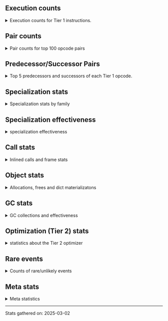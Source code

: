 ## Execution counts

<details>
<summary> Execution counts for Tier 1 instructions. </summary>


The "miss ratio" column shows the percentage of times the instruction
executed that it deoptimized. When this happens, the base unspecialized
instruction is not counted.

<table>
<thead>
<tr>
<th align="left">Name</th>
<th align="right">Base Count</th>
<th align="right">Head Count</th>
<th align="right">Change</th>
</tr>
</thead>
<tbody>
<tr>
<td align="left">JUMP_BACKWARD_NO_JIT</td>
<td align="right">14,378,367</td>
<td align="right">543</td>
<td align="right">-100.0%</td>
</tr>
<tr>
<td align="left">UNPACK_SEQUENCE_TUPLE</td>
<td align="right">857,675</td>
<td align="right">46,428</td>
<td align="right">-94.6%</td>
</tr>
<tr>
<td align="left">DICT_MERGE</td>
<td align="right">462,687</td>
<td align="right">59,120</td>
<td align="right">-87.2%</td>
</tr>
<tr>
<td align="left">BINARY_OP</td>
<td align="right">516,636</td>
<td align="right">108,888</td>
<td align="right">-78.9%</td>
</tr>
<tr>
<td align="left">POP_JUMP_IF_NONE</td>
<td align="right">1,507,001</td>
<td align="right">372,327</td>
<td align="right">-75.3%</td>
</tr>
<tr>
<td align="left">CALL_METHOD_DESCRIPTOR_O</td>
<td align="right">604,498</td>
<td align="right">205,115</td>
<td align="right">-66.1%</td>
</tr>
<tr>
<td align="left">CALL_LIST_APPEND</td>
<td align="right">221,973</td>
<td align="right">85,516</td>
<td align="right">-61.5%</td>
</tr>
<tr>
<td align="left">UNARY_INVERT</td>
<td align="right">1,800,639</td>
<td align="right">831,390</td>
<td align="right">-53.8%</td>
</tr>
<tr>
<td align="left">COMPARE_OP_INT</td>
<td align="right">3,534,304</td>
<td align="right">1,734,652</td>
<td align="right">-50.9%</td>
</tr>
<tr>
<td align="left">CALL_METHOD_DESCRIPTOR_FAST</td>
<td align="right">2,586,238</td>
<td align="right">1,274,196</td>
<td align="right">-50.7%</td>
</tr>
<tr>
<td align="left">CALL_ISINSTANCE</td>
<td align="right">1,397,090</td>
<td align="right">700,848</td>
<td align="right">-49.8%</td>
</tr>
<tr>
<td align="left">BINARY_OP_ADD_INT</td>
<td align="right">856,265</td>
<td align="right">456,799</td>
<td align="right">-46.7%</td>
</tr>
<tr>
<td align="left">NOP</td>
<td align="right">9,966,065</td>
<td align="right">5,556,380</td>
<td align="right">-44.2%</td>
</tr>
<tr>
<td align="left">CONTAINS_OP_DICT</td>
<td align="right">1,797,083</td>
<td align="right">1,011,551</td>
<td align="right">-43.7%</td>
</tr>
<tr>
<td align="left">JUMP_FORWARD</td>
<td align="right">2,044,338</td>
<td align="right">1,164,696</td>
<td align="right">-43.0%</td>
</tr>
<tr>
<td align="left">BINARY_OP_EXTEND</td>
<td align="right">8,113,171</td>
<td align="right">4,665,284</td>
<td align="right">-42.5%</td>
</tr>
<tr>
<td align="left">STORE_SUBSCR_DICT</td>
<td align="right">1,859,093</td>
<td align="right">1,073,029</td>
<td align="right">-42.3%</td>
</tr>
<tr>
<td align="left">LOAD_ATTR_INSTANCE_VALUE</td>
<td align="right">20,719,626</td>
<td align="right">12,092,146</td>
<td align="right">-41.6%</td>
</tr>
<tr>
<td align="left">TO_BOOL_INT</td>
<td align="right">5,924,952</td>
<td align="right">3,495,563</td>
<td align="right">-41.0%</td>
</tr>
<tr>
<td align="left">STORE_FAST_STORE_FAST</td>
<td align="right">3,376,485</td>
<td align="right">1,993,135</td>
<td align="right">-41.0%</td>
</tr>
<tr>
<td align="left">LOAD_ATTR_METHOD_NO_DICT</td>
<td align="right">5,883,585</td>
<td align="right">3,500,882</td>
<td align="right">-40.5%</td>
</tr>
<tr>
<td align="left">COMPARE_OP_STR</td>
<td align="right">1,109,631</td>
<td align="right">665,837</td>
<td align="right">-40.0%</td>
</tr>
<tr>
<td align="left">POP_JUMP_IF_NOT_NONE</td>
<td align="right">4,504,027</td>
<td align="right">2,737,439</td>
<td align="right">-39.2%</td>
</tr>
<tr>
<td align="left">PUSH_NULL</td>
<td align="right">7,414,644</td>
<td align="right">4,539,106</td>
<td align="right">-38.8%</td>
</tr>
<tr>
<td align="left">POP_JUMP_IF_FALSE</td>
<td align="right">16,756,337</td>
<td align="right">10,431,022</td>
<td align="right">-37.7%</td>
</tr>
<tr>
<td align="left">LOAD_SUPER_ATTR_METHOD</td>
<td align="right">2,185,738</td>
<td align="right">1,361,202</td>
<td align="right">-37.7%</td>
</tr>
<tr>
<td align="left">COPY_FREE_VARS</td>
<td align="right">2,213,988</td>
<td align="right">1,389,452</td>
<td align="right">-37.2%</td>
</tr>
<tr>
<td align="left">LOAD_DEREF</td>
<td align="right">2,251,809</td>
<td align="right">1,427,273</td>
<td align="right">-36.6%</td>
</tr>
<tr>
<td align="left">LOAD_ATTR_MODULE</td>
<td align="right">3,865,645</td>
<td align="right">2,466,459</td>
<td align="right">-36.2%</td>
</tr>
<tr>
<td align="left">LOAD_ATTR_NONDESCRIPTOR_WITH_VALUES</td>
<td align="right">1,826,733</td>
<td align="right">1,171,777</td>
<td align="right">-35.9%</td>
</tr>
<tr>
<td align="left">BUILD_LIST</td>
<td align="right">2,027,341</td>
<td align="right">1,305,001</td>
<td align="right">-35.6%</td>
</tr>
<tr>
<td align="left">POP_ITER</td>
<td align="right">2,683,305</td>
<td align="right">1,736,168</td>
<td align="right">-35.3%</td>
</tr>
<tr>
<td align="left">LOAD_SMALL_INT</td>
<td align="right">5,222,557</td>
<td align="right">3,429,108</td>
<td align="right">-34.3%</td>
</tr>
<tr>
<td align="left">LOAD_FAST</td>
<td align="right">96,954,370</td>
<td align="right">63,858,343</td>
<td align="right">-34.1%</td>
</tr>
<tr>
<td align="left">CALL_PY_GENERAL</td>
<td align="right">3,959,034</td>
<td align="right">2,635,180</td>
<td align="right">-33.4%</td>
</tr>
<tr>
<td align="left">LOAD_GLOBAL_MODULE</td>
<td align="right">18,293,861</td>
<td align="right">12,188,280</td>
<td align="right">-33.4%</td>
</tr>
<tr>
<td align="left">LOAD_ATTR_METHOD_WITH_VALUES</td>
<td align="right">9,143,426</td>
<td align="right">6,108,711</td>
<td align="right">-33.2%</td>
</tr>
<tr>
<td align="left">CALL_PY_EXACT_ARGS</td>
<td align="right">13,966,751</td>
<td align="right">9,443,685</td>
<td align="right">-32.4%</td>
</tr>
<tr>
<td align="left">BUILD_MAP</td>
<td align="right">1,721,230</td>
<td align="right">1,189,369</td>
<td align="right">-30.9%</td>
</tr>
<tr>
<td align="left">LOAD_FAST_LOAD_FAST</td>
<td align="right">15,114,120</td>
<td align="right">10,527,008</td>
<td align="right">-30.3%</td>
</tr>
<tr>
<td align="left">CALL_NON_PY_GENERAL</td>
<td align="right">9,551,893</td>
<td align="right">6,690,182</td>
<td align="right">-30.0%</td>
</tr>
<tr>
<td align="left">LOAD_SPECIAL</td>
<td align="right">3,607,486</td>
<td align="right">2,535,536</td>
<td align="right">-29.7%</td>
</tr>
<tr>
<td align="left">LOAD_GLOBAL_BUILTIN</td>
<td align="right">8,537,545</td>
<td align="right">6,032,539</td>
<td align="right">-29.3%</td>
</tr>
<tr>
<td align="left">LOAD_ATTR</td>
<td align="right">9,830,762</td>
<td align="right">7,068,663</td>
<td align="right">-28.1%</td>
</tr>
<tr>
<td align="left">STORE_FAST</td>
<td align="right">28,184,135</td>
<td align="right">20,273,796</td>
<td align="right">-28.1%</td>
</tr>
<tr>
<td align="left">SWAP</td>
<td align="right">6,934,170</td>
<td align="right">5,014,269</td>
<td align="right">-27.7%</td>
</tr>
<tr>
<td align="left">FOR_ITER_LIST</td>
<td align="right">8,868,955</td>
<td align="right">6,448,871</td>
<td align="right">-27.3%</td>
</tr>
<tr>
<td align="left">COPY</td>
<td align="right">8,450,161</td>
<td align="right">6,478,189</td>
<td align="right">-23.3%</td>
</tr>
<tr>
<td align="left">GET_ITER</td>
<td align="right">3,540,744</td>
<td align="right">2,722,452</td>
<td align="right">-23.1%</td>
</tr>
<tr>
<td align="left">TO_BOOL_BOOL</td>
<td align="right">4,921,002</td>
<td align="right">3,842,905</td>
<td align="right">-21.9%</td>
</tr>
<tr>
<td align="left">CALL_BUILTIN_FAST</td>
<td align="right">922,904</td>
<td align="right">722,404</td>
<td align="right">-21.7%</td>
</tr>
<tr>
<td align="left">LOAD_CONST_IMMORTAL</td>
<td align="right">17,491,159</td>
<td align="right">14,010,698</td>
<td align="right">-19.9%</td>
</tr>
<tr>
<td align="left">RESUME_CHECK</td>
<td align="right">33,104,948</td>
<td align="right">26,520,041</td>
<td align="right">-19.9%</td>
</tr>
<tr>
<td align="left">STORE_ATTR_INSTANCE_VALUE</td>
<td align="right">5,320,294</td>
<td align="right">4,279,358</td>
<td align="right">-19.6%</td>
</tr>
<tr>
<td align="left">TO_BOOL</td>
<td align="right">720,352</td>
<td align="right">584,365</td>
<td align="right">-18.9%</td>
</tr>
<tr>
<td align="left">BINARY_OP_SUBTRACT_FLOAT</td>
<td align="right">585,099</td>
<td align="right">488,785</td>
<td align="right">-16.5%</td>
</tr>
<tr>
<td align="left">TO_BOOL_LIST</td>
<td align="right">1,191,215</td>
<td align="right">998,593</td>
<td align="right">-16.2%</td>
</tr>
<tr>
<td align="left">BINARY_OP_ADD_FLOAT</td>
<td align="right">215,325</td>
<td align="right">180,781</td>
<td align="right">-16.0%</td>
</tr>
<tr>
<td align="left">LIST_EXTEND</td>
<td align="right">400,626</td>
<td align="right">336,654</td>
<td align="right">-16.0%</td>
</tr>
<tr>
<td align="left">BINARY_OP_SUBSCR_LIST_INT</td>
<td align="right">408,940</td>
<td align="right">344,968</td>
<td align="right">-15.6%</td>
</tr>
<tr>
<td align="left">IMPORT_FROM</td>
<td align="right">424,026</td>
<td align="right">359,698</td>
<td align="right">-15.2%</td>
</tr>
<tr>
<td align="left">LOAD_ATTR_PROPERTY</td>
<td align="right">845,783</td>
<td align="right">717,473</td>
<td align="right">-15.2%</td>
</tr>
<tr>
<td align="left">IMPORT_NAME</td>
<td align="right">424,349</td>
<td align="right">360,021</td>
<td align="right">-15.2%</td>
</tr>
<tr>
<td align="left">LOAD_FAST_AND_CLEAR</td>
<td align="right">635,014</td>
<td align="right">539,068</td>
<td align="right">-15.1%</td>
</tr>
<tr>
<td align="left">FOR_ITER_RANGE</td>
<td align="right">639,368</td>
<td align="right">543,412</td>
<td align="right">-15.0%</td>
</tr>
<tr>
<td align="left">POP_TOP</td>
<td align="right">20,795,925</td>
<td align="right">17,681,276</td>
<td align="right">-15.0%</td>
</tr>
<tr>
<td align="left">POP_JUMP_IF_TRUE</td>
<td align="right">3,085,802</td>
<td align="right">2,630,060</td>
<td align="right">-14.8%</td>
</tr>
<tr>
<td align="left">RETURN_VALUE</td>
<td align="right">28,088,774</td>
<td align="right">23,974,100</td>
<td align="right">-14.6%</td>
</tr>
<tr>
<td align="left">LIST_APPEND</td>
<td align="right">667,445</td>
<td align="right">570,243</td>
<td align="right">-14.6%</td>
</tr>
<tr>
<td align="left">CALL_KW_PY</td>
<td align="right">230,575</td>
<td align="right">198,589</td>
<td align="right">-13.9%</td>
</tr>
<tr>
<td align="left">UNARY_NOT</td>
<td align="right">233,051</td>
<td align="right">201,437</td>
<td align="right">-13.6%</td>
</tr>
<tr>
<td align="left">CALL_BOUND_METHOD_GENERAL</td>
<td align="right">236,483</td>
<td align="right">204,501</td>
<td align="right">-13.5%</td>
</tr>
<tr>
<td align="left">UNPACK_SEQUENCE_TWO_TUPLE</td>
<td align="right">1,284,378</td>
<td align="right">1,115,848</td>
<td align="right">-13.1%</td>
</tr>
<tr>
<td align="left">CALL_BUILTIN_CLASS</td>
<td align="right">1,660,611</td>
<td align="right">1,468,523</td>
<td align="right">-11.6%</td>
</tr>
<tr>
<td align="left">BUILD_TUPLE</td>
<td align="right">3,784,295</td>
<td align="right">3,423,034</td>
<td align="right">-9.5%</td>
</tr>
<tr>
<td align="left">LOAD_FAST_CHECK</td>
<td align="right">1,019,959</td>
<td align="right">923,649</td>
<td align="right">-9.4%</td>
</tr>
<tr>
<td align="left">CALL_METHOD_DESCRIPTOR_NOARGS</td>
<td align="right">1,397,602</td>
<td align="right">1,269,798</td>
<td align="right">-9.1%</td>
</tr>
<tr>
<td align="left">LOAD_CONST_MORTAL</td>
<td align="right">1,063,710</td>
<td align="right">967,406</td>
<td align="right">-9.1%</td>
</tr>
<tr>
<td align="left">CALL_LEN</td>
<td align="right">357,380</td>
<td align="right">325,406</td>
<td align="right">-8.9%</td>
</tr>
<tr>
<td align="left">COMPARE_OP</td>
<td align="right">642,243</td>
<td align="right">687,846</td>
<td align="right">7.1%</td>
</tr>
<tr>
<td align="left">INTERPRETER_EXIT</td>
<td align="right">8,698,349</td>
<td align="right">8,152,623</td>
<td align="right">-6.3%</td>
</tr>
<tr>
<td align="left">JUMP_BACKWARD</td>
<td align="right">106</td>
<td align="right">110</td>
<td align="right">3.8%</td>
</tr>
<tr>
<td align="left">RESUME</td>
<td align="right">482</td>
<td align="right">500</td>
<td align="right">3.7%</td>
</tr>
<tr>
<td align="left">CALL</td>
<td align="right">4,510</td>
<td align="right">4,598</td>
<td align="right">2.0%</td>
</tr>
<tr>
<td align="left">LOAD_CONST</td>
<td align="right">1,615</td>
<td align="right">1,642</td>
<td align="right">1.7%</td>
</tr>
<tr>
<td align="left">BINARY_OP_MULTIPLY_FLOAT</td>
<td align="right">69,638</td>
<td align="right">68,756</td>
<td align="right">-1.3%</td>
</tr>
<tr>
<td align="left">BINARY_OP_SUBSCR_STR_INT</td>
<td align="right">69,638</td>
<td align="right">68,756</td>
<td align="right">-1.3%</td>
</tr>
<tr>
<td align="left">LOAD_GLOBAL</td>
<td align="right">3,203</td>
<td align="right">3,242</td>
<td align="right">1.2%</td>
</tr>
<tr>
<td align="left">CALL_BUILTIN_O</td>
<td align="right">87,314</td>
<td align="right">86,432</td>
<td align="right">-1.0%</td>
</tr>
<tr>
<td align="left">JUMP_BACKWARD_NO_INTERRUPT</td>
<td align="right">5,050</td>
<td align="right">5,086</td>
<td align="right">0.7%</td>
</tr>
<tr>
<td align="left">TO_BOOL_ALWAYS_TRUE</td>
<td align="right">343</td>
<td align="right">345</td>
<td align="right">0.6%</td>
</tr>
<tr>
<td align="left">CHECK_EXC_MATCH</td>
<td align="right">13,447</td>
<td align="right">13,484</td>
<td align="right">0.3%</td>
</tr>
<tr>
<td align="left">POP_EXCEPT</td>
<td align="right">17,670</td>
<td align="right">17,707</td>
<td align="right">0.2%</td>
</tr>
<tr>
<td align="left">PUSH_EXC_INFO</td>
<td align="right">17,670</td>
<td align="right">17,707</td>
<td align="right">0.2%</td>
</tr>
<tr>
<td align="left">FOR_ITER</td>
<td align="right">940,661</td>
<td align="right">939,635</td>
<td align="right">-0.1%</td>
</tr>
<tr>
<td align="left">BINARY_OP_SUBTRACT_INT</td>
<td align="right">102,375</td>
<td align="right">102,423</td>
<td align="right">0.0%</td>
</tr>
<tr>
<td align="left">LOAD_ATTR_METHOD_LAZY_DICT</td>
<td align="right">97,377</td>
<td align="right">97,401</td>
<td align="right">0.0%</td>
</tr>
<tr>
<td align="left">STORE_FAST_LOAD_FAST</td>
<td align="right">4,724,481</td>
<td align="right">4,723,599</td>
<td align="right">-0.0%</td>
</tr>
<tr>
<td align="left">IS_OP</td>
<td align="right">34,045</td>
<td align="right">34,050</td>
<td align="right">0.0%</td>
</tr>
<tr>
<td align="left">CALL_BOUND_METHOD_EXACT_ARGS</td>
<td align="right">35,142</td>
<td align="right">35,139</td>
<td align="right">-0.0%</td>
</tr>
<tr>
<td align="left">DELETE_ATTR</td>
<td align="right">63,342</td>
<td align="right">63,345</td>
<td align="right">0.0%</td>
</tr>
<tr>
<td align="left">STORE_SUBSCR</td>
<td align="right">21,467</td>
<td align="right">21,468</td>
<td align="right">0.0%</td>
</tr>
<tr>
<td align="left">TO_BOOL_NONE</td>
<td align="right">191,015</td>
<td align="right">191,022</td>
<td align="right">0.0%</td>
</tr>
<tr>
<td align="left">DELETE_SUBSCR</td>
<td align="right">67,587</td>
<td align="right">67,589</td>
<td align="right">0.0%</td>
</tr>
<tr>
<td align="left">CALL_BUILTIN_FAST_WITH_KEYWORDS</td>
<td align="right">928,826</td>
<td align="right">928,844</td>
<td align="right">0.0%</td>
</tr>
<tr>
<td align="left">STORE_ATTR</td>
<td align="right">81,657</td>
<td align="right">81,658</td>
<td align="right">0.0%</td>
</tr>
<tr>
<td align="left">CALL_FUNCTION_EX</td>
<td align="right">1,818,699</td>
<td align="right">1,818,703</td>
<td align="right">0.0%</td>
</tr>
<tr>
<td align="left">YIELD_VALUE</td>
<td align="right">5,068,282</td>
<td align="right">5,068,282</td>
<td align="right">0.0%</td>
</tr>
<tr>
<td align="left">FOR_ITER_GEN</td>
<td align="right">4,653,742</td>
<td align="right">4,653,742</td>
<td align="right">0.0%</td>
</tr>
<tr>
<td align="left">CALL_TUPLE_1</td>
<td align="right">426,672</td>
<td align="right">426,672</td>
<td align="right">0.0%</td>
</tr>
<tr>
<td align="left">MAKE_CELL</td>
<td align="right">105,142</td>
<td align="right">105,142</td>
<td align="right">0.0%</td>
</tr>
<tr>
<td align="left">STORE_DEREF</td>
<td align="right">105,110</td>
<td align="right">105,110</td>
<td align="right">0.0%</td>
</tr>
<tr>
<td align="left">BINARY_OP_SUBSCR_DICT</td>
<td align="right">84,727</td>
<td align="right">84,727</td>
<td align="right">0.0%</td>
</tr>
<tr>
<td align="left">CALL_KW_NON_PY</td>
<td align="right">77,368</td>
<td align="right">77,368</td>
<td align="right">0.0%</td>
</tr>
<tr>
<td align="left">CALL_ALLOC_AND_ENTER_INIT</td>
<td align="right">55,867</td>
<td align="right">55,867</td>
<td align="right">0.0%</td>
</tr>
<tr>
<td align="left">EXIT_INIT_CHECK</td>
<td align="right">55,863</td>
<td align="right">55,863</td>
<td align="right">0.0%</td>
</tr>
<tr>
<td align="left">CALL_METHOD_DESCRIPTOR_FAST_WITH_KEYWORDS</td>
<td align="right">51,440</td>
<td align="right">51,440</td>
<td align="right">0.0%</td>
</tr>
<tr>
<td align="left">BINARY_OP_SUBSCR_TUPLE_INT</td>
<td align="right">44,014</td>
<td align="right">44,014</td>
<td align="right">0.0%</td>
</tr>
<tr>
<td align="left">MAKE_FUNCTION</td>
<td align="right">42,904</td>
<td align="right">42,904</td>
<td align="right">0.0%</td>
</tr>
<tr>
<td align="left">LOAD_ATTR_CLASS</td>
<td align="right">38,452</td>
<td align="right">38,452</td>
<td align="right">0.0%</td>
</tr>
<tr>
<td align="left">FORMAT_SIMPLE</td>
<td align="right">38,409</td>
<td align="right">38,409</td>
<td align="right">0.0%</td>
</tr>
<tr>
<td align="left">BUILD_STRING</td>
<td align="right">29,697</td>
<td align="right">29,697</td>
<td align="right">0.0%</td>
</tr>
<tr>
<td align="left">SET_FUNCTION_ATTRIBUTE</td>
<td align="right">29,559</td>
<td align="right">29,559</td>
<td align="right">0.0%</td>
</tr>
<tr>
<td align="left">LOAD_SUPER_ATTR_ATTR</td>
<td align="right">23,800</td>
<td align="right">23,800</td>
<td align="right">0.0%</td>
</tr>
<tr>
<td align="left">TO_BOOL_STR</td>
<td align="right">21,938</td>
<td align="right">21,938</td>
<td align="right">0.0%</td>
</tr>
<tr>
<td align="left">BINARY_OP_INPLACE_ADD_UNICODE</td>
<td align="right">20,988</td>
<td align="right">20,988</td>
<td align="right">0.0%</td>
</tr>
<tr>
<td align="left">FOR_ITER_TUPLE</td>
<td align="right">17,858</td>
<td align="right">17,858</td>
<td align="right">0.0%</td>
</tr>
<tr>
<td align="left">CONVERT_VALUE</td>
<td align="right">17,404</td>
<td align="right">17,404</td>
<td align="right">0.0%</td>
</tr>
<tr>
<td align="left">BINARY_SLICE</td>
<td align="right">14,143</td>
<td align="right">14,143</td>
<td align="right">0.0%</td>
</tr>
<tr>
<td align="left">RETURN_GENERATOR</td>
<td align="right">12,839</td>
<td align="right">12,839</td>
<td align="right">0.0%</td>
</tr>
<tr>
<td align="left">RERAISE</td>
<td align="right">12,672</td>
<td align="right">12,672</td>
<td align="right">0.0%</td>
</tr>
<tr>
<td align="left">LOAD_ATTR_SLOT</td>
<td align="right">10,287</td>
<td align="right">10,287</td>
<td align="right">0.0%</td>
</tr>
<tr>
<td align="left">STORE_ATTR_SLOT</td>
<td align="right">9,871</td>
<td align="right">9,871</td>
<td align="right">0.0%</td>
</tr>
<tr>
<td align="left">CALL_STR_1</td>
<td align="right">8,491</td>
<td align="right">8,491</td>
<td align="right">0.0%</td>
</tr>
<tr>
<td align="left">END_FOR</td>
<td align="right">8,446</td>
<td align="right">8,446</td>
<td align="right">0.0%</td>
</tr>
<tr>
<td align="left">RAISE_VARARGS</td>
<td align="right">4,227</td>
<td align="right">4,227</td>
<td align="right">0.0%</td>
</tr>
<tr>
<td align="left">WITH_EXCEPT_START</td>
<td align="right">4,223</td>
<td align="right">4,223</td>
<td align="right">0.0%</td>
</tr>
<tr>
<td align="left">STORE_NAME</td>
<td align="right">806</td>
<td align="right">806</td>
<td align="right">0.0%</td>
</tr>
<tr>
<td align="left">BINARY_OP_ADD_UNICODE</td>
<td align="right">522</td>
<td align="right">522</td>
<td align="right">0.0%</td>
</tr>
<tr>
<td align="left">CONTAINS_OP_SET</td>
<td align="right">415</td>
<td align="right">415</td>
<td align="right">0.0%</td>
</tr>
<tr>
<td align="left">CONTAINS_OP</td>
<td align="right">322</td>
<td align="right">322</td>
<td align="right">0.0%</td>
</tr>
<tr>
<td align="left">LOAD_NAME</td>
<td align="right">267</td>
<td align="right">267</td>
<td align="right">0.0%</td>
</tr>
<tr>
<td align="left">CALL_KW</td>
<td align="right">183</td>
<td align="right">183</td>
<td align="right">0.0%</td>
</tr>
<tr>
<td align="left">CALL_TYPE_1</td>
<td align="right">154</td>
<td align="right">154</td>
<td align="right">0.0%</td>
</tr>
<tr>
<td align="left">UNPACK_SEQUENCE</td>
<td align="right">149</td>
<td align="right">149</td>
<td align="right">0.0%</td>
</tr>
<tr>
<td align="left">EXTENDED_ARG</td>
<td align="right">129</td>
<td align="right">129</td>
<td align="right">0.0%</td>
</tr>
<tr>
<td align="left">DELETE_FAST</td>
<td align="right">128</td>
<td align="right">128</td>
<td align="right">0.0%</td>
</tr>
<tr>
<td align="left">LOAD_SUPER_ATTR</td>
<td align="right">68</td>
<td align="right">68</td>
<td align="right">0.0%</td>
</tr>
<tr>
<td align="left">LOAD_BUILD_CLASS</td>
<td align="right">42</td>
<td align="right">42</td>
<td align="right">0.0%</td>
</tr>
<tr>
<td align="left">LOAD_LOCALS</td>
<td align="right">38</td>
<td align="right">38</td>
<td align="right">0.0%</td>
</tr>
<tr>
<td align="left">COMPARE_OP_FLOAT</td>
<td align="right">29</td>
<td align="right">29</td>
<td align="right">0.0%</td>
</tr>
<tr>
<td align="left">CALL_INTRINSIC_1</td>
<td align="right">16</td>
<td align="right">16</td>
<td align="right">0.0%</td>
</tr>
<tr>
<td align="left">LOAD_ATTR_CLASS_WITH_METACLASS_CHECK</td>
<td align="right">12</td>
<td align="right">12</td>
<td align="right">0.0%</td>
</tr>
<tr>
<td align="left">DELETE_NAME</td>
<td align="right">6</td>
<td align="right">6</td>
<td align="right">0.0%</td>
</tr>
<tr>
<td align="left">STORE_GLOBAL</td>
<td align="right">4</td>
<td align="right">4</td>
<td align="right">0.0%</td>
</tr>
<tr>
<td align="left">BINARY_OP_SUBSCR_GETITEM</td>
<td align="right">3</td>
<td align="right">3</td>
<td align="right">0.0%</td>
</tr>
<tr>
<td align="left">BUILD_SET</td>
<td align="right">2</td>
<td align="right">2</td>
<td align="right">0.0%</td>
</tr>
<tr>
<td align="left">MAP_ADD</td>
<td align="right">1</td>
<td align="right">1</td>
<td align="right">0.0%</td>
</tr>
<tr>
<td align="left">JUMP_BACKWARD_JIT</td>
<td align="right"></td>
<td align="right">11,355,466</td>
<td align="right"></td>
</tr>
<tr>
<td align="left">ENTER_EXECUTOR</td>
<td align="right"></td>
<td align="right">1,955,840</td>
<td align="right"></td>
</tr>
<tr>
<td align="left">NOT_TAKEN</td>
<td align="right"></td>
<td align="right">16,569</td>
<td align="right"></td>
</tr>
</tbody>
</table>


</details>

## Pair counts

<details>
<summary> Pair counts for top 100 opcode pairs </summary>


Pairs of specialized operations that deoptimize and are then followed by
the corresponding unspecialized instruction are not counted as pairs.

Not included in comparative output.


</details>

## Predecessor/Successor Pairs

<details>
<summary> Top 5 predecessors and successors of each Tier 1 opcode. </summary>


This does not include the unspecialized instructions that occur after a
specialized instruction deoptimizes.

Not included in comparative output.


</details>

## Specialization stats

<details>
<summary> Specialization stats by family </summary>

### BINARY_OP

<details>
<summary> specialization stats for BINARY_OP family </summary>

<table>
<thead>
<tr>
<th align="left">Kind</th>
<th align="right">Base Count</th>
<th align="right">Base Ratio</th>
<th align="right">Head Count</th>
<th align="right">Head Ratio</th>
<th align="right">Change</th>
</tr>
</thead>
<tbody>
<tr>
<td align="left">
miss
<details>
<summary>ⓘ</summary>

Specialized instructions that deopt.
</details>
</td>
<td align="right">258,219</td>
<td align="right">2.3%</td>
<td align="right">15,675</td>
<td align="right">0.2%</td>
<td align="right">-93.9%</td>
</tr>
<tr>
<td align="left">
deferred
<details>
<summary>ⓘ</summary>

Lists the number of "deferred" (i.e. not specialized) instructions executed.
</details>
</td>
<td align="right">515,582</td>
<td align="right">4.7%</td>
<td align="right">107,939</td>
<td align="right">1.6%</td>
<td align="right">-79.1%</td>
</tr>
<tr>
<td align="left">
hit
<details>
<summary>ⓘ</summary>

Specialized instructions that complete.
</details>
</td>
<td align="right">10,312,486</td>
<td align="right">93.0%</td>
<td align="right">6,511,131</td>
<td align="right">98.1%</td>
<td align="right">-36.9%</td>
</tr>
</tbody>
</table>

<table>
<thead>
<tr>
<th align="left">Success</th>
<th align="right">Base Count</th>
<th align="right">Base Ratio</th>
<th align="right">Head Count</th>
<th align="right">Head Ratio</th>
<th align="right">Change</th>
</tr>
</thead>
<tbody>
<tr>
<td align="left">Success</td>
<td align="right">5,131</td>
<td align="right">86.6%</td>
<td align="right">558</td>
<td align="right">44.7%</td>
<td align="right">-89.1%</td>
</tr>
<tr>
<td align="left">Failure</td>
<td align="right">795</td>
<td align="right">13.4%</td>
<td align="right">690</td>
<td align="right">55.3%</td>
<td align="right">-13.2%</td>
</tr>
</tbody>
</table>

<table>
<thead>
<tr>
<th align="left">Failure kind</th>
<th align="right">Base Count</th>
<th align="right">Base Ratio</th>
<th align="right">Head Count</th>
<th align="right">Head Ratio</th>
<th align="right">Change</th>
</tr>
</thead>
<tbody>
<tr>
<td align="left">subscr</td>
<td align="right">248</td>
<td align="right">31.2%</td>
<td align="right">141</td>
<td align="right">20.4%</td>
<td align="right">-43.1%</td>
</tr>
<tr>
<td align="left">remainder</td>
<td align="right">291</td>
<td align="right">36.6%</td>
<td align="right">293</td>
<td align="right">42.5%</td>
<td align="right">0.7%</td>
</tr>
<tr>
<td align="left">add different types</td>
<td align="right">187</td>
<td align="right">23.5%</td>
<td align="right">187</td>
<td align="right">27.1%</td>
<td align="right">0.0%</td>
</tr>
<tr>
<td align="left">add other</td>
<td align="right">66</td>
<td align="right">8.3%</td>
<td align="right">66</td>
<td align="right">9.6%</td>
<td align="right">0.0%</td>
</tr>
<tr>
<td align="left">and int</td>
<td align="right">2</td>
<td align="right">0.3%</td>
<td align="right">2</td>
<td align="right">0.3%</td>
<td align="right">0.0%</td>
</tr>
<tr>
<td align="left">subscr list slice</td>
<td align="right">1</td>
<td align="right">0.1%</td>
<td align="right">1</td>
<td align="right">0.1%</td>
<td align="right">0.0%</td>
</tr>
</tbody>
</table>


</details>

### BINARY_SLICE

<details>
<summary> specialization stats for BINARY_SLICE family </summary>

<table>
<thead>
<tr>
<th align="left">Kind</th>
<th align="right">Base Count</th>
<th align="right">Base Ratio</th>
<th align="right">Head Count</th>
<th align="right">Head Ratio</th>
<th align="right">Change</th>
</tr>
</thead>
<tbody>
<tr>
<td align="left">
deferred
<details>
<summary>ⓘ</summary>

Lists the number of "deferred" (i.e. not specialized) instructions executed.
</details>
</td>
<td align="right">14,143</td>
<td align="right">100.0%</td>
<td align="right">14,143</td>
<td align="right">100.0%</td>
<td align="right">0.0%</td>
</tr>
</tbody>
</table>


</details>

### CALL

<details>
<summary> specialization stats for CALL family </summary>

<table>
<thead>
<tr>
<th align="left">Kind</th>
<th align="right">Base Count</th>
<th align="right">Base Ratio</th>
<th align="right">Head Count</th>
<th align="right">Head Ratio</th>
<th align="right">Change</th>
</tr>
</thead>
<tbody>
<tr>
<td align="left">
hit
<details>
<summary>ⓘ</summary>

Specialized instructions that complete.
</details>
</td>
<td align="right">24,743,300</td>
<td align="right">100.0%</td>
<td align="right">17,122,874</td>
<td align="right">100.0%</td>
<td align="right">-30.8%</td>
</tr>
<tr>
<td align="left">
deferred
<details>
<summary>ⓘ</summary>

Lists the number of "deferred" (i.e. not specialized) instructions executed.
</details>
</td>
<td align="right">1,996</td>
<td align="right">0.0%</td>
<td align="right">2,040</td>
<td align="right">0.0%</td>
<td align="right">2.2%</td>
</tr>
<tr>
<td align="left">
miss
<details>
<summary>ⓘ</summary>

Specialized instructions that deopt.
</details>
</td>
<td align="right">795</td>
<td align="right">0.0%</td>
<td align="right">795</td>
<td align="right">0.0%</td>
<td align="right">0.0%</td>
</tr>
</tbody>
</table>

<table>
<thead>
<tr>
<th align="left">Success</th>
<th align="right">Base Count</th>
<th align="right">Base Ratio</th>
<th align="right">Head Count</th>
<th align="right">Head Ratio</th>
<th align="right">Change</th>
</tr>
</thead>
<tbody>
<tr>
<td align="left">Success</td>
<td align="right">3,309</td>
<td align="right">100.0%</td>
<td align="right">3,353</td>
<td align="right">100.0%</td>
<td align="right">1.3%</td>
</tr>
<tr>
<td align="left">Failure</td>
<td align="right">0</td>
<td align="right">0.0%</td>
<td align="right">0</td>
<td align="right">0.0%</td>
<td align="right"></td>
</tr>
</tbody>
</table>


</details>

### CALL_KW

<details>
<summary> specialization stats for CALL_KW family </summary>

<table>
<thead>
<tr>
<th align="left">Kind</th>
<th align="right">Base Count</th>
<th align="right">Base Ratio</th>
<th align="right">Head Count</th>
<th align="right">Head Ratio</th>
<th align="right">Change</th>
</tr>
</thead>
<tbody>
<tr>
<td align="left">
deferred
<details>
<summary>ⓘ</summary>

Lists the number of "deferred" (i.e. not specialized) instructions executed.
</details>
</td>
<td align="right">43</td>
<td align="right">23.5%</td>
<td align="right">43</td>
<td align="right">23.5%</td>
<td align="right">0.0%</td>
</tr>
</tbody>
</table>

<table>
<thead>
<tr>
<th align="left">Success</th>
<th align="right">Base Count</th>
<th align="right">Base Ratio</th>
<th align="right">Head Count</th>
<th align="right">Head Ratio</th>
<th align="right">Change</th>
</tr>
</thead>
<tbody>
<tr>
<td align="left">Success</td>
<td align="right">140</td>
<td align="right">100.0%</td>
<td align="right">140</td>
<td align="right">100.0%</td>
<td align="right">0.0%</td>
</tr>
<tr>
<td align="left">Failure</td>
<td align="right">0</td>
<td align="right">0.0%</td>
<td align="right">0</td>
<td align="right">0.0%</td>
<td align="right"></td>
</tr>
</tbody>
</table>


</details>

### COMPARE_OP

<details>
<summary> specialization stats for COMPARE_OP family </summary>

<table>
<thead>
<tr>
<th align="left">Kind</th>
<th align="right">Base Count</th>
<th align="right">Base Ratio</th>
<th align="right">Head Count</th>
<th align="right">Head Ratio</th>
<th align="right">Change</th>
</tr>
</thead>
<tbody>
<tr>
<td align="left">
miss
<details>
<summary>ⓘ</summary>

Specialized instructions that deopt.
</details>
</td>
<td align="right">196,682</td>
<td align="right">3.7%</td>
<td align="right">16,059</td>
<td align="right">0.5%</td>
<td align="right">-91.8%</td>
</tr>
<tr>
<td align="left">
hit
<details>
<summary>ⓘ</summary>

Specialized instructions that complete.
</details>
</td>
<td align="right">4,447,282</td>
<td align="right">84.1%</td>
<td align="right">2,384,459</td>
<td align="right">77.2%</td>
<td align="right">-46.4%</td>
</tr>
<tr>
<td align="left">
deferred
<details>
<summary>ⓘ</summary>

Lists the number of "deferred" (i.e. not specialized) instructions executed.
</details>
</td>
<td align="right">637,788</td>
<td align="right">12.1%</td>
<td align="right">686,710</td>
<td align="right">22.2%</td>
<td align="right">7.7%</td>
</tr>
</tbody>
</table>

<table>
<thead>
<tr>
<th align="left">Success</th>
<th align="right">Base Count</th>
<th align="right">Base Ratio</th>
<th align="right">Head Count</th>
<th align="right">Head Ratio</th>
<th align="right">Change</th>
</tr>
</thead>
<tbody>
<tr>
<td align="left">Success</td>
<td align="right">3,969</td>
<td align="right">48.7%</td>
<td align="right">560</td>
<td align="right">39.2%</td>
<td align="right">-85.9%</td>
</tr>
<tr>
<td align="left">Failure</td>
<td align="right">4,185</td>
<td align="right">51.3%</td>
<td align="right">869</td>
<td align="right">60.8%</td>
<td align="right">-79.2%</td>
</tr>
</tbody>
</table>

<table>
<thead>
<tr>
<th align="left">Failure kind</th>
<th align="right">Base Count</th>
<th align="right">Base Ratio</th>
<th align="right">Head Count</th>
<th align="right">Head Ratio</th>
<th align="right">Change</th>
</tr>
</thead>
<tbody>
<tr>
<td align="left">float long</td>
<td align="right">3,896</td>
<td align="right">93.1%</td>
<td align="right">578</td>
<td align="right">66.5%</td>
<td align="right">-85.2%</td>
</tr>
<tr>
<td align="left">different types</td>
<td align="right">150</td>
<td align="right">3.6%</td>
<td align="right">152</td>
<td align="right">17.5%</td>
<td align="right">1.3%</td>
</tr>
<tr>
<td align="left">big int</td>
<td align="right">95</td>
<td align="right">2.3%</td>
<td align="right">95</td>
<td align="right">10.9%</td>
<td align="right">0.0%</td>
</tr>
<tr>
<td align="left">bytes</td>
<td align="right">44</td>
<td align="right">1.1%</td>
<td align="right">44</td>
<td align="right">5.1%</td>
<td align="right">0.0%</td>
</tr>
</tbody>
</table>


</details>

### CONTAINS_OP

<details>
<summary> specialization stats for CONTAINS_OP family </summary>

<table>
<thead>
<tr>
<th align="left">Kind</th>
<th align="right">Base Count</th>
<th align="right">Base Ratio</th>
<th align="right">Head Count</th>
<th align="right">Head Ratio</th>
<th align="right">Change</th>
</tr>
</thead>
<tbody>
<tr>
<td align="left">
hit
<details>
<summary>ⓘ</summary>

Specialized instructions that complete.
</details>
</td>
<td align="right">1,797,498</td>
<td align="right">100.0%</td>
<td align="right">1,011,966</td>
<td align="right">100.0%</td>
<td align="right">-43.7%</td>
</tr>
<tr>
<td align="left">
deferred
<details>
<summary>ⓘ</summary>

Lists the number of "deferred" (i.e. not specialized) instructions executed.
</details>
</td>
<td align="right">270</td>
<td align="right">0.0%</td>
<td align="right">270</td>
<td align="right">0.0%</td>
<td align="right">0.0%</td>
</tr>
</tbody>
</table>

<table>
<thead>
<tr>
<th align="left">Success</th>
<th align="right">Base Count</th>
<th align="right">Base Ratio</th>
<th align="right">Head Count</th>
<th align="right">Head Ratio</th>
<th align="right">Change</th>
</tr>
</thead>
<tbody>
<tr>
<td align="left">Success</td>
<td align="right">9</td>
<td align="right">17.3%</td>
<td align="right">9</td>
<td align="right">17.3%</td>
<td align="right">0.0%</td>
</tr>
<tr>
<td align="left">Failure</td>
<td align="right">43</td>
<td align="right">82.7%</td>
<td align="right">43</td>
<td align="right">82.7%</td>
<td align="right">0.0%</td>
</tr>
</tbody>
</table>

<table>
<thead>
<tr>
<th align="left">Failure kind</th>
<th align="right">Base Count</th>
<th align="right">Base Ratio</th>
<th align="right">Head Count</th>
<th align="right">Head Ratio</th>
<th align="right">Change</th>
</tr>
</thead>
<tbody>
<tr>
<td align="left">tuple</td>
<td align="right">43</td>
<td align="right">100.0%</td>
<td align="right">43</td>
<td align="right">100.0%</td>
<td align="right">0.0%</td>
</tr>
</tbody>
</table>


</details>

### FOR_ITER

<details>
<summary> specialization stats for FOR_ITER family </summary>

<table>
<thead>
<tr>
<th align="left">Kind</th>
<th align="right">Base Count</th>
<th align="right">Base Ratio</th>
<th align="right">Head Count</th>
<th align="right">Head Ratio</th>
<th align="right">Change</th>
</tr>
</thead>
<tbody>
<tr>
<td align="left">
hit
<details>
<summary>ⓘ</summary>

Specialized instructions that complete.
</details>
</td>
<td align="right">14,179,923</td>
<td align="right">93.8%</td>
<td align="right">11,663,883</td>
<td align="right">92.5%</td>
<td align="right">-17.7%</td>
</tr>
<tr>
<td align="left">
deferred
<details>
<summary>ⓘ</summary>

Lists the number of "deferred" (i.e. not specialized) instructions executed.
</details>
</td>
<td align="right">940,122</td>
<td align="right">6.2%</td>
<td align="right">939,093</td>
<td align="right">7.5%</td>
<td align="right">-0.1%</td>
</tr>
</tbody>
</table>

<table>
<thead>
<tr>
<th align="left">Success</th>
<th align="right">Base Count</th>
<th align="right">Base Ratio</th>
<th align="right">Head Count</th>
<th align="right">Head Ratio</th>
<th align="right">Change</th>
</tr>
</thead>
<tbody>
<tr>
<td align="left">Success</td>
<td align="right">51</td>
<td align="right">9.5%</td>
<td align="right">54</td>
<td align="right">10.0%</td>
<td align="right">5.9%</td>
</tr>
<tr>
<td align="left">Failure</td>
<td align="right">488</td>
<td align="right">90.5%</td>
<td align="right">488</td>
<td align="right">90.0%</td>
<td align="right">0.0%</td>
</tr>
</tbody>
</table>

<table>
<thead>
<tr>
<th align="left">Failure kind</th>
<th align="right">Base Count</th>
<th align="right">Base Ratio</th>
<th align="right">Head Count</th>
<th align="right">Head Ratio</th>
<th align="right">Change</th>
</tr>
</thead>
<tbody>
<tr>
<td align="left">other</td>
<td align="right">164</td>
<td align="right">33.6%</td>
<td align="right">164</td>
<td align="right">33.6%</td>
<td align="right">0.0%</td>
</tr>
<tr>
<td align="left">enumerate</td>
<td align="right">164</td>
<td align="right">33.6%</td>
<td align="right">164</td>
<td align="right">33.6%</td>
<td align="right">0.0%</td>
</tr>
<tr>
<td align="left">itertools</td>
<td align="right">77</td>
<td align="right">15.8%</td>
<td align="right">77</td>
<td align="right">15.8%</td>
<td align="right">0.0%</td>
</tr>
<tr>
<td align="left">callable</td>
<td align="right">70</td>
<td align="right">14.3%</td>
<td align="right">70</td>
<td align="right">14.3%</td>
<td align="right">0.0%</td>
</tr>
<tr>
<td align="left">dict items</td>
<td align="right">7</td>
<td align="right">1.4%</td>
<td align="right">7</td>
<td align="right">1.4%</td>
<td align="right">0.0%</td>
</tr>
<tr>
<td align="left">dict values</td>
<td align="right">3</td>
<td align="right">0.6%</td>
<td align="right">3</td>
<td align="right">0.6%</td>
<td align="right">0.0%</td>
</tr>
<tr>
<td align="left">set</td>
<td align="right">2</td>
<td align="right">0.4%</td>
<td align="right">2</td>
<td align="right">0.4%</td>
<td align="right">0.0%</td>
</tr>
<tr>
<td align="left">reversed list</td>
<td align="right">1</td>
<td align="right">0.2%</td>
<td align="right">1</td>
<td align="right">0.2%</td>
<td align="right">0.0%</td>
</tr>
</tbody>
</table>


</details>

### LOAD_ATTR

<details>
<summary> specialization stats for LOAD_ATTR family </summary>

<table>
<thead>
<tr>
<th align="left">Kind</th>
<th align="right">Base Count</th>
<th align="right">Base Ratio</th>
<th align="right">Head Count</th>
<th align="right">Head Ratio</th>
<th align="right">Change</th>
</tr>
</thead>
<tbody>
<tr>
<td align="left">
hit
<details>
<summary>ⓘ</summary>

Specialized instructions that complete.
</details>
</td>
<td align="right">42,043,603</td>
<td align="right">80.4%</td>
<td align="right">25,815,387</td>
<td align="right">77.6%</td>
<td align="right">-38.6%</td>
</tr>
<tr>
<td align="left">
deferred
<details>
<summary>ⓘ</summary>

Lists the number of "deferred" (i.e. not specialized) instructions executed.
</details>
</td>
<td align="right">9,819,107</td>
<td align="right">18.8%</td>
<td align="right">7,057,683</td>
<td align="right">21.2%</td>
<td align="right">-28.1%</td>
</tr>
<tr>
<td align="left">
miss
<details>
<summary>ⓘ</summary>

Specialized instructions that deopt.
</details>
</td>
<td align="right">387,323</td>
<td align="right">0.7%</td>
<td align="right">388,213</td>
<td align="right">1.2%</td>
<td align="right">0.2%</td>
</tr>
<tr>
<td align="left">
deopt
<details>
<summary>ⓘ</summary>

Specialized instructions that deopt.
</details>
</td>
<td align="right">6</td>
<td align="right">0.0%</td>
<td align="right">6</td>
<td align="right">0.0%</td>
<td align="right">0.0%</td>
</tr>
</tbody>
</table>

<table>
<thead>
<tr>
<th align="left">Success</th>
<th align="right">Base Count</th>
<th align="right">Base Ratio</th>
<th align="right">Head Count</th>
<th align="right">Head Ratio</th>
<th align="right">Change</th>
</tr>
</thead>
<tbody>
<tr>
<td align="left">Failure</td>
<td align="right">7,202</td>
<td align="right">38.6%</td>
<td align="right">6,463</td>
<td align="right">35.9%</td>
<td align="right">-10.3%</td>
</tr>
<tr>
<td align="left">Success</td>
<td align="right">11,472</td>
<td align="right">61.4%</td>
<td align="right">11,548</td>
<td align="right">64.1%</td>
<td align="right">0.7%</td>
</tr>
</tbody>
</table>

<table>
<thead>
<tr>
<th align="left">Failure kind</th>
<th align="right">Base Count</th>
<th align="right">Base Ratio</th>
<th align="right">Head Count</th>
<th align="right">Head Ratio</th>
<th align="right">Change</th>
</tr>
</thead>
<tbody>
<tr>
<td align="left">overriding descriptor</td>
<td align="right">1,867</td>
<td align="right">25.9%</td>
<td align="right">1,514</td>
<td align="right">23.4%</td>
<td align="right">-18.9%</td>
</tr>
<tr>
<td align="left">method</td>
<td align="right">1,558</td>
<td align="right">21.6%</td>
<td align="right">1,335</td>
<td align="right">20.7%</td>
<td align="right">-14.3%</td>
</tr>
<tr>
<td align="left">non overriding descriptor</td>
<td align="right">863</td>
<td align="right">12.0%</td>
<td align="right">807</td>
<td align="right">12.5%</td>
<td align="right">-6.5%</td>
</tr>
<tr>
<td align="left">overridden</td>
<td align="right">681</td>
<td align="right">9.5%</td>
<td align="right">681</td>
<td align="right">10.5%</td>
<td align="right">0.0%</td>
</tr>
<tr>
<td align="left">non object slot</td>
<td align="right">460</td>
<td align="right">6.4%</td>
<td align="right">460</td>
<td align="right">7.1%</td>
<td align="right">0.0%</td>
</tr>
<tr>
<td align="left">mutable class</td>
<td align="right">71</td>
<td align="right">1.0%</td>
<td align="right">71</td>
<td align="right">1.1%</td>
<td align="right">0.0%</td>
</tr>
<tr>
<td align="left">class method obj</td>
<td align="right">68</td>
<td align="right">0.9%</td>
<td align="right">68</td>
<td align="right">1.1%</td>
<td align="right">0.0%</td>
</tr>
<tr>
<td align="left">not managed dict</td>
<td align="right">45</td>
<td align="right">0.6%</td>
<td align="right">45</td>
<td align="right">0.7%</td>
<td align="right">0.0%</td>
</tr>
<tr>
<td align="left">metaclass attribute</td>
<td align="right">23</td>
<td align="right">0.3%</td>
<td align="right">23</td>
<td align="right">0.4%</td>
<td align="right">0.0%</td>
</tr>
</tbody>
</table>


</details>

### LOAD_GLOBAL

<details>
<summary> specialization stats for LOAD_GLOBAL family </summary>

<table>
<thead>
<tr>
<th align="left">Kind</th>
<th align="right">Base Count</th>
<th align="right">Base Ratio</th>
<th align="right">Head Count</th>
<th align="right">Head Ratio</th>
<th align="right">Change</th>
</tr>
</thead>
<tbody>
<tr>
<td align="left">
hit
<details>
<summary>ⓘ</summary>

Specialized instructions that complete.
</details>
</td>
<td align="right">26,831,136</td>
<td align="right">100.0%</td>
<td align="right">18,220,549</td>
<td align="right">100.0%</td>
<td align="right">-32.1%</td>
</tr>
<tr>
<td align="left">
deferred
<details>
<summary>ⓘ</summary>

Lists the number of "deferred" (i.e. not specialized) instructions executed.
</details>
</td>
<td align="right">840</td>
<td align="right">0.0%</td>
<td align="right">862</td>
<td align="right">0.0%</td>
<td align="right">2.6%</td>
</tr>
<tr>
<td align="left">
deopt
<details>
<summary>ⓘ</summary>

Specialized instructions that deopt.
</details>
</td>
<td align="right">9</td>
<td align="right">0.0%</td>
<td align="right">9</td>
<td align="right">0.0%</td>
<td align="right">0.0%</td>
</tr>
<tr>
<td align="left">
miss
<details>
<summary>ⓘ</summary>

Specialized instructions that deopt.
</details>
</td>
<td align="right">270</td>
<td align="right">0.0%</td>
<td align="right">270</td>
<td align="right">0.0%</td>
<td align="right">0.0%</td>
</tr>
</tbody>
</table>

<table>
<thead>
<tr>
<th align="left">Success</th>
<th align="right">Base Count</th>
<th align="right">Base Ratio</th>
<th align="right">Head Count</th>
<th align="right">Head Ratio</th>
<th align="right">Change</th>
</tr>
</thead>
<tbody>
<tr>
<td align="left">Success</td>
<td align="right">2,369</td>
<td align="right">100.0%</td>
<td align="right">2,386</td>
<td align="right">100.0%</td>
<td align="right">0.7%</td>
</tr>
<tr>
<td align="left">Failure</td>
<td align="right">0</td>
<td align="right">0.0%</td>
<td align="right">0</td>
<td align="right">0.0%</td>
<td align="right"></td>
</tr>
</tbody>
</table>


</details>

### LOAD_SUPER_ATTR

<details>
<summary> specialization stats for LOAD_SUPER_ATTR family </summary>

<table>
<thead>
<tr>
<th align="left">Kind</th>
<th align="right">Base Count</th>
<th align="right">Base Ratio</th>
<th align="right">Head Count</th>
<th align="right">Head Ratio</th>
<th align="right">Change</th>
</tr>
</thead>
<tbody>
<tr>
<td align="left">
hit
<details>
<summary>ⓘ</summary>

Specialized instructions that complete.
</details>
</td>
<td align="right">2,209,538</td>
<td align="right">100.0%</td>
<td align="right">1,385,002</td>
<td align="right">100.0%</td>
<td align="right">-37.3%</td>
</tr>
<tr>
<td align="left">
deferred
<details>
<summary>ⓘ</summary>

Lists the number of "deferred" (i.e. not specialized) instructions executed.
</details>
</td>
<td align="right">13</td>
<td align="right">0.0%</td>
<td align="right">13</td>
<td align="right">0.0%</td>
<td align="right">0.0%</td>
</tr>
</tbody>
</table>

<table>
<thead>
<tr>
<th align="left">Success</th>
<th align="right">Base Count</th>
<th align="right">Base Ratio</th>
<th align="right">Head Count</th>
<th align="right">Head Ratio</th>
<th align="right">Change</th>
</tr>
</thead>
<tbody>
<tr>
<td align="left">Success</td>
<td align="right">55</td>
<td align="right">100.0%</td>
<td align="right">55</td>
<td align="right">100.0%</td>
<td align="right">0.0%</td>
</tr>
<tr>
<td align="left">Failure</td>
<td align="right">0</td>
<td align="right">0.0%</td>
<td align="right">0</td>
<td align="right">0.0%</td>
<td align="right"></td>
</tr>
</tbody>
</table>


</details>

### STORE_ATTR

<details>
<summary> specialization stats for STORE_ATTR family </summary>

<table>
<thead>
<tr>
<th align="left">Kind</th>
<th align="right">Base Count</th>
<th align="right">Base Ratio</th>
<th align="right">Head Count</th>
<th align="right">Head Ratio</th>
<th align="right">Change</th>
</tr>
</thead>
<tbody>
<tr>
<td align="left">
hit
<details>
<summary>ⓘ</summary>

Specialized instructions that complete.
</details>
</td>
<td align="right">5,189,765</td>
<td align="right">95.9%</td>
<td align="right">4,148,829</td>
<td align="right">94.9%</td>
<td align="right">-20.1%</td>
</tr>
<tr>
<td align="left">
deferred
<details>
<summary>ⓘ</summary>

Lists the number of "deferred" (i.e. not specialized) instructions executed.
</details>
</td>
<td align="right">79,936</td>
<td align="right">1.5%</td>
<td align="right">79,937</td>
<td align="right">1.8%</td>
<td align="right">0.0%</td>
</tr>
<tr>
<td align="left">
miss
<details>
<summary>ⓘ</summary>

Specialized instructions that deopt.
</details>
</td>
<td align="right">140,400</td>
<td align="right">2.6%</td>
<td align="right">140,400</td>
<td align="right">3.2%</td>
<td align="right">0.0%</td>
</tr>
</tbody>
</table>

<table>
<thead>
<tr>
<th align="left">Success</th>
<th align="right">Base Count</th>
<th align="right">Base Ratio</th>
<th align="right">Head Count</th>
<th align="right">Head Ratio</th>
<th align="right">Change</th>
</tr>
</thead>
<tbody>
<tr>
<td align="left">Success</td>
<td align="right">3,614</td>
<td align="right">82.9%</td>
<td align="right">3,614</td>
<td align="right">82.9%</td>
<td align="right">0.0%</td>
</tr>
<tr>
<td align="left">Failure</td>
<td align="right">743</td>
<td align="right">17.1%</td>
<td align="right">743</td>
<td align="right">17.1%</td>
<td align="right">0.0%</td>
</tr>
</tbody>
</table>

<table>
<thead>
<tr>
<th align="left">Failure kind</th>
<th align="right">Base Count</th>
<th align="right">Base Ratio</th>
<th align="right">Head Count</th>
<th align="right">Head Ratio</th>
<th align="right">Change</th>
</tr>
</thead>
<tbody>
<tr>
<td align="left">other</td>
<td align="right">850</td>
<td align="right">114.4%</td>
<td align="right">780</td>
<td align="right">105.0%</td>
<td align="right">-8.2%</td>
</tr>
<tr>
<td align="left">property</td>
<td align="right">344</td>
<td align="right">46.3%</td>
<td align="right">344</td>
<td align="right">46.3%</td>
<td align="right">0.0%</td>
</tr>
<tr>
<td align="left">class attr simple</td>
<td align="right">206</td>
<td align="right">27.7%</td>
<td align="right">206</td>
<td align="right">27.7%</td>
<td align="right">0.0%</td>
</tr>
<tr>
<td align="left">split dict</td>
<td align="right">44</td>
<td align="right">5.9%</td>
<td align="right">44</td>
<td align="right">5.9%</td>
<td align="right">0.0%</td>
</tr>
<tr>
<td align="left">not in keys</td>
<td align="right">10</td>
<td align="right">1.3%</td>
<td align="right">10</td>
<td align="right">1.3%</td>
<td align="right">0.0%</td>
</tr>
</tbody>
</table>


</details>

### STORE_SUBSCR

<details>
<summary> specialization stats for STORE_SUBSCR family </summary>

<table>
<thead>
<tr>
<th align="left">Kind</th>
<th align="right">Base Count</th>
<th align="right">Base Ratio</th>
<th align="right">Head Count</th>
<th align="right">Head Ratio</th>
<th align="right">Change</th>
</tr>
</thead>
<tbody>
<tr>
<td align="left">
hit
<details>
<summary>ⓘ</summary>

Specialized instructions that complete.
</details>
</td>
<td align="right">1,859,093</td>
<td align="right">98.9%</td>
<td align="right">1,073,029</td>
<td align="right">98.0%</td>
<td align="right">-42.3%</td>
</tr>
<tr>
<td align="left">
deferred
<details>
<summary>ⓘ</summary>

Lists the number of "deferred" (i.e. not specialized) instructions executed.
</details>
</td>
<td align="right">21,263</td>
<td align="right">1.1%</td>
<td align="right">21,264</td>
<td align="right">1.9%</td>
<td align="right">0.0%</td>
</tr>
</tbody>
</table>

<table>
<thead>
<tr>
<th align="left">Success</th>
<th align="right">Base Count</th>
<th align="right">Base Ratio</th>
<th align="right">Head Count</th>
<th align="right">Head Ratio</th>
<th align="right">Change</th>
</tr>
</thead>
<tbody>
<tr>
<td align="left">Success</td>
<td align="right">17</td>
<td align="right">8.3%</td>
<td align="right">17</td>
<td align="right">8.3%</td>
<td align="right">0.0%</td>
</tr>
<tr>
<td align="left">Failure</td>
<td align="right">187</td>
<td align="right">91.7%</td>
<td align="right">187</td>
<td align="right">91.7%</td>
<td align="right">0.0%</td>
</tr>
</tbody>
</table>

<table>
<thead>
<tr>
<th align="left">Failure kind</th>
<th align="right">Base Count</th>
<th align="right">Base Ratio</th>
<th align="right">Head Count</th>
<th align="right">Head Ratio</th>
<th align="right">Change</th>
</tr>
</thead>
<tbody>
<tr>
<td align="left">py simple</td>
<td align="right">119</td>
<td align="right">63.6%</td>
<td align="right">119</td>
<td align="right">63.6%</td>
<td align="right">0.0%</td>
</tr>
<tr>
<td align="left">other</td>
<td align="right">68</td>
<td align="right">36.4%</td>
<td align="right">68</td>
<td align="right">36.4%</td>
<td align="right">0.0%</td>
</tr>
</tbody>
</table>


</details>

### TO_BOOL

<details>
<summary> specialization stats for TO_BOOL family </summary>

<table>
<thead>
<tr>
<th align="left">Kind</th>
<th align="right">Base Count</th>
<th align="right">Base Ratio</th>
<th align="right">Head Count</th>
<th align="right">Head Ratio</th>
<th align="right">Change</th>
</tr>
</thead>
<tbody>
<tr>
<td align="left">
hit
<details>
<summary>ⓘ</summary>

Specialized instructions that complete.
</details>
</td>
<td align="right">12,250,094</td>
<td align="right">94.4%</td>
<td align="right">8,549,993</td>
<td align="right">93.6%</td>
<td align="right">-30.2%</td>
</tr>
<tr>
<td align="left">
deferred
<details>
<summary>ⓘ</summary>

Lists the number of "deferred" (i.e. not specialized) instructions executed.
</details>
</td>
<td align="right">719,007</td>
<td align="right">5.5%</td>
<td align="right">583,043</td>
<td align="right">6.4%</td>
<td align="right">-18.9%</td>
</tr>
<tr>
<td align="left">
miss
<details>
<summary>ⓘ</summary>

Specialized instructions that deopt.
</details>
</td>
<td align="right">28</td>
<td align="right">0.0%</td>
<td align="right">28</td>
<td align="right">0.0%</td>
<td align="right">0.0%</td>
</tr>
</tbody>
</table>

<table>
<thead>
<tr>
<th align="left">Success</th>
<th align="right">Base Count</th>
<th align="right">Base Ratio</th>
<th align="right">Head Count</th>
<th align="right">Head Ratio</th>
<th align="right">Change</th>
</tr>
</thead>
<tbody>
<tr>
<td align="left">Failure</td>
<td align="right">891</td>
<td align="right">66.2%</td>
<td align="right">863</td>
<td align="right">65.3%</td>
<td align="right">-3.1%</td>
</tr>
<tr>
<td align="left">Success</td>
<td align="right">454</td>
<td align="right">33.8%</td>
<td align="right">459</td>
<td align="right">34.7%</td>
<td align="right">1.1%</td>
</tr>
</tbody>
</table>

<table>
<thead>
<tr>
<th align="left">Failure kind</th>
<th align="right">Base Count</th>
<th align="right">Base Ratio</th>
<th align="right">Head Count</th>
<th align="right">Head Ratio</th>
<th align="right">Change</th>
</tr>
</thead>
<tbody>
<tr>
<td align="left">mapping</td>
<td align="right">345</td>
<td align="right">38.7%</td>
<td align="right">305</td>
<td align="right">35.3%</td>
<td align="right">-11.6%</td>
</tr>
<tr>
<td align="left">sequence</td>
<td align="right">137</td>
<td align="right">15.4%</td>
<td align="right">149</td>
<td align="right">17.3%</td>
<td align="right">8.8%</td>
</tr>
<tr>
<td align="left">tuple</td>
<td align="right">232</td>
<td align="right">26.0%</td>
<td align="right">232</td>
<td align="right">26.9%</td>
<td align="right">0.0%</td>
</tr>
<tr>
<td align="left">other</td>
<td align="right">111</td>
<td align="right">12.5%</td>
<td align="right">111</td>
<td align="right">12.9%</td>
<td align="right">0.0%</td>
</tr>
<tr>
<td align="left">memory view</td>
<td align="right">44</td>
<td align="right">4.9%</td>
<td align="right">44</td>
<td align="right">5.1%</td>
<td align="right">0.0%</td>
</tr>
<tr>
<td align="left">bytes</td>
<td align="right">22</td>
<td align="right">2.5%</td>
<td align="right">22</td>
<td align="right">2.5%</td>
<td align="right">0.0%</td>
</tr>
</tbody>
</table>


</details>

### UNPACK_SEQUENCE

<details>
<summary> specialization stats for UNPACK_SEQUENCE family </summary>

<table>
<thead>
<tr>
<th align="left">Kind</th>
<th align="right">Base Count</th>
<th align="right">Base Ratio</th>
<th align="right">Head Count</th>
<th align="right">Head Ratio</th>
<th align="right">Change</th>
</tr>
</thead>
<tbody>
<tr>
<td align="left">
hit
<details>
<summary>ⓘ</summary>

Specialized instructions that complete.
</details>
</td>
<td align="right">2,142,053</td>
<td align="right">100.0%</td>
<td align="right">1,162,276</td>
<td align="right">100.0%</td>
<td align="right">-45.7%</td>
</tr>
<tr>
<td align="left">
deferred
<details>
<summary>ⓘ</summary>

Lists the number of "deferred" (i.e. not specialized) instructions executed.
</details>
</td>
<td align="right">38</td>
<td align="right">0.0%</td>
<td align="right">38</td>
<td align="right">0.0%</td>
<td align="right">0.0%</td>
</tr>
</tbody>
</table>

<table>
<thead>
<tr>
<th align="left">Success</th>
<th align="right">Base Count</th>
<th align="right">Base Ratio</th>
<th align="right">Head Count</th>
<th align="right">Head Ratio</th>
<th align="right">Change</th>
</tr>
</thead>
<tbody>
<tr>
<td align="left">Success</td>
<td align="right">111</td>
<td align="right">100.0%</td>
<td align="right">111</td>
<td align="right">100.0%</td>
<td align="right">0.0%</td>
</tr>
<tr>
<td align="left">Failure</td>
<td align="right">0</td>
<td align="right">0.0%</td>
<td align="right">0</td>
<td align="right">0.0%</td>
<td align="right"></td>
</tr>
</tbody>
</table>


</details>


</details>

## Specialization effectiveness

<details>
<summary> specialization effectiveness </summary>


All entries are execution counts. Should add up to the total number of
Tier 1 instructions executed.

<table>
<thead>
<tr>
<th align="left">Instructions</th>
<th align="right">Base Count</th>
<th align="right">Base Ratio</th>
<th align="right">Head Count</th>
<th align="right">Head Ratio</th>
<th align="right">Change</th>
</tr>
</thead>
<tbody>
<tr>
<td align="left">
Specialized misses
<details>
<summary>ⓘ</summary>

Specialized instructions, e.g. `LOAD_ATTR_MODULE` that deopt.
</details>
</td>
<td align="right">983,717</td>
<td align="right">0.2%</td>
<td align="right">561,442</td>
<td align="right">0.1%</td>
<td align="right">-42.9%</td>
</tr>
<tr>
<td align="left">
Specialized hits
<details>
<summary>ⓘ</summary>

Specialized instructions, e.g. `LOAD_ATTR_MODULE` that complete.
</details>
</td>
<td align="right">228,064,509</td>
<td align="right">41.5%</td>
<td align="right">161,674,556</td>
<td align="right">41.0%</td>
<td align="right">-29.1%</td>
</tr>
<tr>
<td align="left">
Basic
<details>
<summary>ⓘ</summary>

Instructions that are not and cannot be specialized, e.g. `LOAD_FAST`.
</details>
</td>
<td align="right">307,295,664</td>
<td align="right">56.0%</td>
<td align="right">222,994,589</td>
<td align="right">56.5%</td>
<td align="right">-27.4%</td>
</tr>
<tr>
<td align="left">
Not specialized
<details>
<summary>ⓘ</summary>

Instructions that could be specialized but aren't, e.g. `LOAD_ATTR`, `BINARY_SLICE`.
</details>
</td>
<td align="right">12,776,356</td>
<td align="right">2.3%</td>
<td align="right">9,515,228</td>
<td align="right">2.4%</td>
<td align="right">-25.5%</td>
</tr>
</tbody>
</table>

### Deferred by instruction

<details>
<summary> Breakdown of deferred (not specialized) instruction counts by family </summary>

<table>
<thead>
<tr>
<th align="left">Name</th>
<th align="right">Base Count</th>
<th align="right">Base Ratio</th>
<th align="right">Head Count</th>
<th align="right">Head Ratio</th>
<th align="right">Change</th>
</tr>
</thead>
<tbody>
<tr>
<td align="left">BINARY_OP</td>
<td align="right">515,582</td>
<td align="right">4.0%</td>
<td align="right">107,939</td>
<td align="right">1.1%</td>
<td align="right">-79.1%</td>
</tr>
<tr>
<td align="left">LOAD_ATTR</td>
<td align="right">9,819,107</td>
<td align="right">77.0%</td>
<td align="right">7,057,683</td>
<td align="right">74.3%</td>
<td align="right">-28.1%</td>
</tr>
<tr>
<td align="left">TO_BOOL</td>
<td align="right">719,007</td>
<td align="right">5.6%</td>
<td align="right">583,043</td>
<td align="right">6.1%</td>
<td align="right">-18.9%</td>
</tr>
<tr>
<td align="left">COMPARE_OP</td>
<td align="right">637,788</td>
<td align="right">5.0%</td>
<td align="right">686,710</td>
<td align="right">7.2%</td>
<td align="right">7.7%</td>
</tr>
<tr>
<td align="left">LOAD_GLOBAL</td>
<td align="right">840</td>
<td align="right">0.0%</td>
<td align="right">862</td>
<td align="right">0.0%</td>
<td align="right">2.6%</td>
</tr>
<tr>
<td align="left">CALL</td>
<td align="right">1,996</td>
<td align="right">0.0%</td>
<td align="right">2,040</td>
<td align="right">0.0%</td>
<td align="right">2.2%</td>
</tr>
<tr>
<td align="left">FOR_ITER</td>
<td align="right">940,122</td>
<td align="right">7.4%</td>
<td align="right">939,093</td>
<td align="right">9.9%</td>
<td align="right">-0.1%</td>
</tr>
<tr>
<td align="left">STORE_SUBSCR</td>
<td align="right">21,263</td>
<td align="right">0.2%</td>
<td align="right">21,264</td>
<td align="right">0.2%</td>
<td align="right">0.0%</td>
</tr>
<tr>
<td align="left">STORE_ATTR</td>
<td align="right">79,936</td>
<td align="right">0.6%</td>
<td align="right">79,937</td>
<td align="right">0.8%</td>
<td align="right">0.0%</td>
</tr>
<tr>
<td align="left">BINARY_SLICE</td>
<td align="right">14,143</td>
<td align="right">0.1%</td>
<td align="right">14,143</td>
<td align="right">0.1%</td>
<td align="right">0.0%</td>
</tr>
</tbody>
</table>


</details>

### Misses by instruction

<details>
<summary> Breakdown of misses (specialized deopts) instruction counts by family </summary>

<table>
<thead>
<tr>
<th align="left">Name</th>
<th align="right">Base Count</th>
<th align="right">Base Ratio</th>
<th align="right">Head Count</th>
<th align="right">Head Ratio</th>
<th align="right">Change</th>
</tr>
</thead>
<tbody>
<tr>
<td align="left">BINARY_OP_ADD_FLOAT</td>
<td align="right">129,105</td>
<td align="right">13.1%</td>
<td align="right">7,693</td>
<td align="right">1.4%</td>
<td align="right">-94.0%</td>
</tr>
<tr>
<td align="left">BINARY_OP_EXTEND</td>
<td align="right">129,114</td>
<td align="right">13.1%</td>
<td align="right">7,982</td>
<td align="right">1.4%</td>
<td align="right">-93.8%</td>
</tr>
<tr>
<td align="left">COMPARE_OP_INT</td>
<td align="right">196,681</td>
<td align="right">20.0%</td>
<td align="right">16,058</td>
<td align="right">2.9%</td>
<td align="right">-91.8%</td>
</tr>
<tr>
<td align="left">LOAD_ATTR_INSTANCE_VALUE</td>
<td align="right">317,877</td>
<td align="right">32.3%</td>
<td align="right">318,779</td>
<td align="right">56.8%</td>
<td align="right">0.3%</td>
</tr>
<tr>
<td align="left">LOAD_ATTR_METHOD_WITH_VALUES</td>
<td align="right">59,401</td>
<td align="right">6.0%</td>
<td align="right">59,389</td>
<td align="right">10.6%</td>
<td align="right">-0.0%</td>
</tr>
<tr>
<td align="left">STORE_ATTR_INSTANCE_VALUE</td>
<td align="right">140,400</td>
<td align="right">14.3%</td>
<td align="right">140,400</td>
<td align="right">25.0%</td>
<td align="right">0.0%</td>
</tr>
<tr>
<td align="left">LOAD_ATTR_PROPERTY</td>
<td align="right">9,895</td>
<td align="right">1.0%</td>
<td align="right">9,895</td>
<td align="right">1.8%</td>
<td align="right">0.0%</td>
</tr>
<tr>
<td align="left">CALL_METHOD_DESCRIPTOR_NOARGS</td>
<td align="right">398</td>
<td align="right">0.0%</td>
<td align="right">398</td>
<td align="right">0.1%</td>
<td align="right">0.0%</td>
</tr>
<tr>
<td align="left">CALL_METHOD_DESCRIPTOR_O</td>
<td align="right">276</td>
<td align="right">0.0%</td>
<td align="right">276</td>
<td align="right">0.0%</td>
<td align="right">0.0%</td>
</tr>
<tr>
<td align="left">LOAD_GLOBAL_BUILTIN</td>
<td align="right">162</td>
<td align="right">0.0%</td>
<td align="right">162</td>
<td align="right">0.0%</td>
<td align="right">0.0%</td>
</tr>
</tbody>
</table>


</details>


</details>

## Call stats

<details>
<summary> Inlined calls and frame stats </summary>


This shows what fraction of calls to Python functions are inlined (i.e.
not having a call at the C level) and for those that are not, where the
call comes from.  The various categories overlap.

Also includes the count of frame objects created.

<table>
<thead>
<tr>
<th align="left"></th>
<th align="right">Base Count</th>
<th align="right">Base Ratio</th>
<th align="right">Head Count</th>
<th align="right">Head Ratio</th>
<th align="right">Change</th>
</tr>
</thead>
<tbody>
<tr>
<td align="left">Calls via PyEval_EvalFrame (api)</td>
<td align="right">531,581</td>
<td align="right">1.6%</td>
<td align="right">467,246</td>
<td align="right">1.6%</td>
<td align="right">-12.1%</td>
</tr>
<tr>
<td align="left">Frames pushed</td>
<td align="right">28,093,011</td>
<td align="right">84.8%</td>
<td align="right">25,014,599</td>
<td align="right">83.3%</td>
<td align="right">-11.0%</td>
</tr>
<tr>
<td align="left">Calls to Python functions inlined</td>
<td align="right">24,415,561</td>
<td align="right">73.7%</td>
<td align="right">21,882,876</td>
<td align="right">72.8%</td>
<td align="right">-10.4%</td>
</tr>
<tr>
<td align="left">Calls via PyEval_EvalFrame (function vectorcall)</td>
<td align="right">8,275,270</td>
<td align="right">25.0%</td>
<td align="right">7,729,543</td>
<td align="right">25.7%</td>
<td align="right">-6.6%</td>
</tr>
<tr>
<td align="left">Calls via PyEval_EvalFrame (vector)</td>
<td align="right">8,275,329</td>
<td align="right">25.0%</td>
<td align="right">7,729,602</td>
<td align="right">25.7%</td>
<td align="right">-6.6%</td>
</tr>
<tr>
<td align="left">Calls to PyEval_EvalDefault</td>
<td align="right">8,702,708</td>
<td align="right">26.3%</td>
<td align="right">8,156,981</td>
<td align="right">27.2%</td>
<td align="right">-6.3%</td>
</tr>
<tr>
<td align="left">Calls via PyEval_EvalFrame (total)</td>
<td align="right">8,702,708</td>
<td align="right">26.3%</td>
<td align="right">8,156,981</td>
<td align="right">27.2%</td>
<td align="right">-6.3%</td>
</tr>
<tr>
<td align="left">Frame objects created</td>
<td align="right">17,685</td>
<td align="right">0.1%</td>
<td align="right">17,722</td>
<td align="right">0.1%</td>
<td align="right">0.2%</td>
</tr>
<tr>
<td align="left">Calls via PyEval_EvalFrame (generator)</td>
<td align="right">427,379</td>
<td align="right">1.3%</td>
<td align="right">427,379</td>
<td align="right">1.4%</td>
<td align="right">0.0%</td>
</tr>
<tr>
<td align="left">Calls via PyEval_EvalFrame (legacy)</td>
<td align="right">17</td>
<td align="right">0.0%</td>
<td align="right">17</td>
<td align="right">0.0%</td>
<td align="right">0.0%</td>
</tr>
<tr>
<td align="left">Calls via PyEval_EvalFrame (build class)</td>
<td align="right">42</td>
<td align="right">0.0%</td>
<td align="right">42</td>
<td align="right">0.0%</td>
<td align="right">0.0%</td>
</tr>
<tr>
<td align="left">Calls via PyEval_EvalFrame (slot)</td>
<td align="right">456,471</td>
<td align="right">1.4%</td>
<td align="right">456,471</td>
<td align="right">1.5%</td>
<td align="right">0.0%</td>
</tr>
<tr>
<td align="left">Calls via PyEval_EvalFrame (function ex)</td>
<td align="right">441,509</td>
<td align="right">1.3%</td>
<td align="right">441,509</td>
<td align="right">1.5%</td>
<td align="right">0.0%</td>
</tr>
<tr>
<td align="left">Calls via PyEval_EvalFrame (method)</td>
<td align="right">3</td>
<td align="right">0.0%</td>
<td align="right">3</td>
<td align="right">0.0%</td>
<td align="right">0.0%</td>
</tr>
</tbody>
</table>


</details>

## Object stats

<details>
<summary> Allocations, frees and dict materializatons </summary>


Below, "allocations" means "allocations that are not from a freelist".
Total allocations = "Allocations from freelist" + "Allocations".

"Inline values" is the number of values arrays inlined into objects.

The cache hit/miss numbers are for the MRO cache, split into dunder and
other names.

<table>
<thead>
<tr>
<th align="left"></th>
<th align="right">Base Count</th>
<th align="right">Base Ratio</th>
<th align="right">Head Count</th>
<th align="right">Head Ratio</th>
<th align="right">Change</th>
</tr>
</thead>
<tbody>
<tr>
<td align="left">Method cache dunder misses</td>
<td align="right">21,321</td>
<td align="right"></td>
<td align="right">34,695</td>
<td align="right"></td>
<td align="right">62.7%</td>
</tr>
<tr>
<td align="left">Method cache misses</td>
<td align="right">65,185</td>
<td align="right"></td>
<td align="right">39,725</td>
<td align="right"></td>
<td align="right">-39.1%</td>
</tr>
<tr>
<td align="left">Interpreter immortal increfs</td>
<td align="right">86,490,264</td>
<td align="right">22.0%</td>
<td align="right">73,189,286</td>
<td align="right">20.9%</td>
<td align="right">-15.4%</td>
</tr>
<tr>
<td align="left">Inline values</td>
<td align="right">1,739,523</td>
<td align="right"></td>
<td align="right">1,482,935</td>
<td align="right"></td>
<td align="right">-14.8%</td>
</tr>
<tr>
<td align="left">Method cache collisions</td>
<td align="right">86,242</td>
<td align="right"></td>
<td align="right">74,126</td>
<td align="right"></td>
<td align="right">-14.0%</td>
</tr>
<tr>
<td align="left">Method cache hits</td>
<td align="right">11,968,748</td>
<td align="right"></td>
<td align="right">10,293,723</td>
<td align="right"></td>
<td align="right">-14.0%</td>
</tr>
<tr>
<td align="left">Immortal decrefs</td>
<td align="right">57,460,630</td>
<td align="right">12.3%</td>
<td align="right">50,853,195</td>
<td align="right">12.1%</td>
<td align="right">-11.5%</td>
</tr>
<tr>
<td align="left">Immortal increfs</td>
<td align="right">43,600,820</td>
<td align="right">11.1%</td>
<td align="right">38,599,393</td>
<td align="right">11.0%</td>
<td align="right">-11.5%</td>
</tr>
<tr>
<td align="left">Frees to freelist</td>
<td align="right">23,679,900</td>
<td align="right"></td>
<td align="right">21,058,435</td>
<td align="right"></td>
<td align="right">-11.1%</td>
</tr>
<tr>
<td align="left">Allocations from freelist</td>
<td align="right">23,678,126</td>
<td align="right">59.7%</td>
<td align="right">21,056,978</td>
<td align="right">58.8%</td>
<td align="right">-11.1%</td>
</tr>
<tr>
<td align="left">Mortal increfs</td>
<td align="right">64,172,184</td>
<td align="right">16.4%</td>
<td align="right">57,082,007</td>
<td align="right">16.3%</td>
<td align="right">-11.0%</td>
</tr>
<tr>
<td align="left">Method cache dunder hits</td>
<td align="right">12,048,132</td>
<td align="right"></td>
<td align="right">10,814,906</td>
<td align="right"></td>
<td align="right">-10.2%</td>
</tr>
<tr>
<td align="left">Interpreter mortal decrefs</td>
<td align="right">223,686,136</td>
<td align="right">48.0%</td>
<td align="right">201,774,328</td>
<td align="right">47.9%</td>
<td align="right">-9.8%</td>
</tr>
<tr>
<td align="left">Interpreter immortal decrefs</td>
<td align="right">110,903,461</td>
<td align="right">23.8%</td>
<td align="right">100,402,401</td>
<td align="right">23.8%</td>
<td align="right">-9.5%</td>
</tr>
<tr>
<td align="left">Interpreter mortal increfs</td>
<td align="right">198,158,868</td>
<td align="right">50.5%</td>
<td align="right">180,702,060</td>
<td align="right">51.7%</td>
<td align="right">-8.8%</td>
</tr>
<tr>
<td align="left">Frees</td>
<td align="right">17,443,978</td>
<td align="right"></td>
<td align="right">15,969,639</td>
<td align="right"></td>
<td align="right">-8.5%</td>
</tr>
<tr>
<td align="left">Mortal decrefs</td>
<td align="right">74,319,455</td>
<td align="right">15.9%</td>
<td align="right">68,229,784</td>
<td align="right">16.2%</td>
<td align="right">-8.2%</td>
</tr>
<tr>
<td align="left">Allocations to 512 bytes</td>
<td align="right">15,854,499</td>
<td align="right">40.0%</td>
<td align="right">14,604,213</td>
<td align="right">40.8%</td>
<td align="right">-7.9%</td>
</tr>
<tr>
<td align="left">Allocations</td>
<td align="right">15,975,611</td>
<td align="right">40.3%</td>
<td align="right">14,725,399</td>
<td align="right">41.2%</td>
<td align="right">-7.8%</td>
</tr>
<tr>
<td align="left">Allocations over 4 kbytes</td>
<td align="right">43,540</td>
<td align="right">0.1%</td>
<td align="right">43,573</td>
<td align="right">0.1%</td>
<td align="right">0.1%</td>
</tr>
<tr>
<td align="left">Allocations to 4 kbytes</td>
<td align="right">77,572</td>
<td align="right">0.2%</td>
<td align="right">77,613</td>
<td align="right">0.2%</td>
<td align="right">0.1%</td>
</tr>
<tr>
<td align="left">Materialize dict (on request)</td>
<td align="right">640</td>
<td align="right">0.0%</td>
<td align="right">640</td>
<td align="right">0.0%</td>
<td align="right">0.0%</td>
</tr>
<tr>
<td align="left">Materialize dict (new key)</td>
<td align="right">0</td>
<td align="right">0.0%</td>
<td align="right">0</td>
<td align="right">0.0%</td>
<td align="right"></td>
</tr>
<tr>
<td align="left">Materialize dict (too big)</td>
<td align="right">0</td>
<td align="right">0.0%</td>
<td align="right">0</td>
<td align="right">0.0%</td>
<td align="right"></td>
</tr>
<tr>
<td align="left">Materialize dict (str subclass)</td>
<td align="right">0</td>
<td align="right">0.0%</td>
<td align="right">0</td>
<td align="right">0.0%</td>
<td align="right"></td>
</tr>
</tbody>
</table>


</details>

## GC stats

<details>
<summary> GC collections and effectiveness </summary>


Collected/visits gives some measure of efficiency.

<table>
<thead>
<tr>
<th align="right">Generation</th>
<th align="right">Base Collections</th>
<th align="right">Base Objects collected</th>
<th align="right">Base Object visits</th>
<th align="right">Base Reachable from roots</th>
<th align="right">Base Not reachable from roots</th>
<th align="right">Head Collections</th>
<th align="right">Head Objects collected</th>
<th align="right">Head Object visits</th>
<th align="right">Head Reachable from roots</th>
<th align="right">Head Not reachable from roots</th>
</tr>
</thead>
<tbody>
<tr>
<td align="right">0</td>
<td align="right">0</td>
<td align="right">0</td>
<td align="right">0</td>
<td align="right">0</td>
<td align="right">0</td>
<td align="right">0</td>
<td align="right">0</td>
<td align="right">0</td>
<td align="right">0</td>
<td align="right">0</td>
</tr>
<tr>
<td align="right">1</td>
<td align="right">0</td>
<td align="right">0</td>
<td align="right">0</td>
<td align="right">0</td>
<td align="right">0</td>
<td align="right">0</td>
<td align="right">0</td>
<td align="right">0</td>
<td align="right">0</td>
<td align="right">0</td>
</tr>
<tr>
<td align="right">2</td>
<td align="right">0</td>
<td align="right">0</td>
<td align="right">0</td>
<td align="right">0</td>
<td align="right">0</td>
<td align="right">0</td>
<td align="right">0</td>
<td align="right">0</td>
<td align="right">0</td>
<td align="right">0</td>
</tr>
</tbody>
</table>


</details>

## Optimization (Tier 2) stats

<details>
<summary> statistics about the Tier 2 optimizer </summary>


</details>

## Rare events

<details>
<summary> Counts of rare/unlikely events </summary>

<table>
<thead>
<tr>
<th align="left">Event</th>
<th align="right">Base Count</th>
<th align="right">Head Count</th>
<th align="right">Change</th>
</tr>
</thead>
<tbody>
<tr>
<td align="left">
set class
<details>
<summary>ⓘ</summary>

Setting an object's class, `obj.__class__ = ...`
</details>
</td>
<td align="right">0</td>
<td align="right">0</td>
<td align="right"></td>
</tr>
<tr>
<td align="left">
set bases
<details>
<summary>ⓘ</summary>

Setting the bases of a class, `cls.__bases__ = ...`
</details>
</td>
<td align="right">0</td>
<td align="right">0</td>
<td align="right"></td>
</tr>
<tr>
<td align="left">
set eval frame func
<details>
<summary>ⓘ</summary>

Setting the PEP 523 frame eval function `_PyInterpreterState_SetFrameEvalFunc()`
</details>
</td>
<td align="right">0</td>
<td align="right">0</td>
<td align="right"></td>
</tr>
<tr>
<td align="left">
builtin dict
<details>
<summary>ⓘ</summary>

Modifying the builtins, `__builtins__.__dict__[var] = ...`
</details>
</td>
<td align="right">0</td>
<td align="right">0</td>
<td align="right"></td>
</tr>
<tr>
<td align="left">
func modification
<details>
<summary>ⓘ</summary>

Modifying a function, e.g. `func.__defaults__ = ...`, etc.
</details>
</td>
<td align="right">0</td>
<td align="right">0</td>
<td align="right"></td>
</tr>
<tr>
<td align="left">
watched dict modification
<details>
<summary>ⓘ</summary>

A watched dict has been modified
</details>
</td>
<td align="right">0</td>
<td align="right">0</td>
<td align="right"></td>
</tr>
<tr>
<td align="left">
watched globals modification
<details>
<summary>ⓘ</summary>

A watched `globals()` dict has been modified
</details>
</td>
<td align="right">0</td>
<td align="right">0</td>
<td align="right"></td>
</tr>
</tbody>
</table>


</details>

## Meta stats

<details>
<summary> Meta statistics </summary>

<table>
<thead>
<tr>
<th align="left"></th>
<th align="right">Base Count</th>
<th align="right">Head Count</th>
<th align="right">Change</th>
</tr>
</thead>
<tbody>
<tr>
<td align="left">Number of data files</td>
<td align="right">42</td>
<td align="right">42</td>
<td align="right">0.0%</td>
</tr>
</tbody>
</table>


</details>

---
Stats gathered on: 2025-03-02
